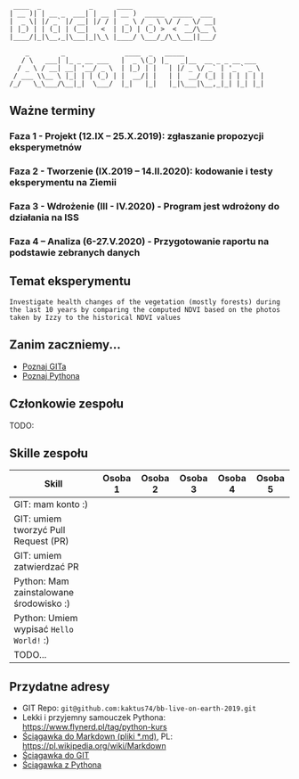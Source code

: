```
 ____  _            _      ____                     
| __ )| | __ _  ___| | __ | __ )  _____  _____  ___ 
|  _ \| |/ _` |/ __| |/ / |  _ \ / _ \ \/ / _ \/ __|
| |_) | | (_| | (__|   <  | |_) | (_) >  <  __/\__ \
|____/|_|\__,_|\___|_|\_\ |____/ \___/_/\_\___||___/
                                                    
    _        _               ____  _   _____                    
   / \   ___| |_ _ __ ___   |  _ \(_) |_   _|__  __ _ _ __ ___  
  / _ \ / __| __| '__/ _ \  | |_) | |   | |/ _ \/ _` | '_ ` _ \ 
 / ___ \\__ \ |_| | | (_) | |  __/| |   | |  __/ (_| | | | | | |
/_/   \_\___/\__|_|  \___/  |_|   |_|   |_|\___|\__,_|_| |_| |_|
```

## Ważne terminy

### Faza 1 - Projekt (12.IX – 25.X.2019): zgłaszanie propozycji eksperymetnów

### Faza 2 - Tworzenie (IX.2019 – 14.II.2020): kodowanie i testy eksperymentu na Ziemii

### Faza 3 - Wdrożenie (III - IV.2020) - Program jest wdrożony do działania na ISS

### Faza 4 – Analiza (6-27.V.2020) - Przygotowanie raportu na podstawie zebranych danych

## Temat eksperymentu

`Investigate health changes of the vegetation (mostly forests) during the last 10 years by comparing the computed NDVI based on the photos taken by Izzy to the historical NDVI values`


## Zanim zaczniemy...
 - [Poznaj GITa](before-we-start/know-git.md)
 - [Poznaj Pythona](before-we-start/know-python.md)

## Członkowie zespołu
 
TODO:
 
## Skille zespołu


| Skill | Osoba 1 | Osoba 2 | Osoba 3 | Osoba 4 | Osoba 5 |
|---|---|---      |---      |---      |---      |
| GIT: mam konto :)           |         |         |         |         |         |
| GIT: umiem tworzyć Pull Request (PR)                 |         |         |         |         |         |
| GIT: umiem zatwierdzać PR   |         |         |         |         |         |
| Python: Mam zainstalowane środowisko :)                |         |         |         |         |         |
| Python: Umiem wypisać `Hello World!` :)            |         |         |         |         |         |
| TODO...|         |         |         |         |         |    

## Przydatne adresy

 - GIT Repo: `git@github.com:kaktus74/bb-live-on-earth-2019.git`
- Lekki i przyjemny samouczek Pythona: <https://www.flynerd.pl/tag/python-kurs>
- [Ściągawka do Markdown (pliki *.md)](https://github.com/adam-p/markdown-here/wiki/Markdown-Cheatsheet), PL: <https://pl.wikipedia.org/wiki/Markdown>
- [Ściągawka do GIT](https://rogerdudler.github.io/git-guide/index.pl.html)
- [Ściągawka z Pythona](https://python101.readthedocs.io/pl/latest/podstawy/index.html)